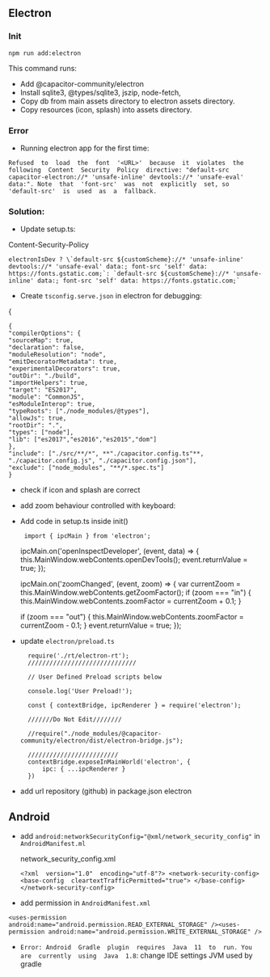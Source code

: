 
## Electron

### Init

    npm run add:electron

This command runs:
    
- Add @capacitor-community/electron
- Install sqlite3, @types/sqlite3,  jszip, node-fetch, 
- Copy db from main assets directory to electron assets directory.
- Copy resources (icon, splash) into assets directory.

### Error

- Running electron app for the first time:

`Refused  to  load  the  font  '<URL>'  because  it  violates  the  following  Content  Security  Policy  directive: "default-src capacitor-electron://* 'unsafe-inline' devtools://* 'unsafe-eval' data:". Note  that  'font-src'  was  not  explicitly  set, so  'default-src'  is  used  as  a  fallback.`

### Solution: 

- Update setup.ts:

Content-Security-Policy

    electronIsDev ? \`default-src ${customScheme}://* 'unsafe-inline' devtools://* 'unsafe-eval' data:; font-src 'self' data: https://fonts.gstatic.com;`: `default-src ${customScheme}://* 'unsafe-inline' data:; font-src 'self' data: https://fonts.gstatic.com;`

- Create  `tsconfig.serve.json`  in  electron for debugging:

{ 

    {
    "compilerOptions": {
    "sourceMap": true,
    "declaration": false,
    "moduleResolution": "node",
    "emitDecoratorMetadata": true,
    "experimentalDecorators": true,
    "outDir": "./build",
    "importHelpers": true,
    "target": "ES2017",
    "module": "CommonJS",
    "esModuleInterop": true,
    "typeRoots": ["./node_modules/@types"],
    "allowJs": true,
    "rootDir": ".",
    "types": ["node"],
    "lib": ["es2017","es2016","es2015","dom"]
    },
    "include": ["./src/**/*", **"./capacitor.config.ts"**, "./capacitor.config.js", "./capacitor.config.json"],
    "exclude": ["node_modules", "**/*.spec.ts"]
    }
    

- check  if  icon  and  splash  are  correct
- add zoom behaviour controlled with keyboard:
- Add code in setup.ts inside init()


       import { ipcMain } from 'electron';
    
    ipcMain.on('openInspectDeveloper', (event, data) => { this.MainWindow.webContents.openDevTools(); event.returnValue = true; });
    
    ipcMain.on('zoomChanged', (event, zoom) => { var currentZoom = this.MainWindow.webContents.getZoomFactor(); if (zoom === "in") { this.MainWindow.webContents.zoomFactor = currentZoom + 0.1; }
    
    if (zoom === "out") { this.MainWindow.webContents.zoomFactor = currentZoom - 0.1; } event.returnValue = true; });

- update  `electron/preload.ts`

        require('./rt/electron-rt'); 
        //////////////////////////////
      
        // User Defined Preload scripts below
        
        console.log('User Preload!');
        
        const { contextBridge, ipcRenderer } = require('electron');
        
        ///////Do Not Edit////////
        
        //require("./node_modules/@capacitor-community/electron/dist/electron-bridge.js");
        
        /////////////////////////
        contextBridge.exposeInMainWorld('electron', {
    	    ipc: { ...ipcRenderer }
        })

  

- add  url  repository (github) in  package.json  electron

## Android

- add  `android:networkSecurityConfig="@xml/network_security_config"`  in  `AndroidManifest.ml`

     network_security_config.xml

    `<?xml  version="1.0"  encoding="utf-8"?>
    <network-security-config>
    <base-config  cleartextTrafficPermitted="true">
    </base-config>
    </network-security-config>`

 
- add permission  in  `AndroidManifest.xml`

`<uses-permission android:name="android.permission.READ_EXTERNAL_STORAGE" /><uses-permission android:name="android.permission.WRITE_EXTERNAL_STORAGE" />`

- `Error: Android  Gradle  plugin  requires  Java  11  to  run. You  are  currently  using  Java  1.8`: change  IDE  settings  JVM used by gradle
